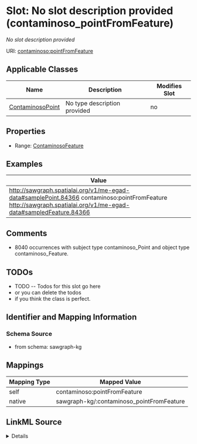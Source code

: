 

# Slot: No slot description provided (contaminoso_pointFromFeature)


_No slot description provided_





URI: [contaminoso:pointFromFeature](http://sawgraph.spatialai.org/v1/contaminoso#pointFromFeature)



<!-- no inheritance hierarchy -->





## Applicable Classes

| Name | Description | Modifies Slot |
| --- | --- | --- |
| [ContaminosoPoint](../classes/ContaminosoPoint.md) | No type description provided |  no  |







## Properties

* Range: [ContaminosoFeature](../classes/ContaminosoFeature.md)






## Examples

| Value |
| --- |
| http://sawgraph.spatialai.org/v1/me-egad-data#samplePoint.84366 contaminoso:pointFromFeature http://sawgraph.spatialai.org/v1/me-egad-data#sampledFeature.84366 |

## Comments

* 8040 occurrences with subject type contaminoso_Point and object type contaminoso_Feature.

## TODOs

* TODO -- Todos for this slot go here
* or you can delete the todos
* if you think the class is perfect.

## Identifier and Mapping Information







### Schema Source


* from schema: sawgraph-kg




## Mappings

| Mapping Type | Mapped Value |
| ---  | ---  |
| self | contaminoso:pointFromFeature |
| native | sawgraph-kg/:contaminoso_pointFromFeature |




## LinkML Source

<details>
```yaml
name: contaminoso_pointFromFeature
description: No slot description provided
title: No slot description provided
todos:
- TODO -- Todos for this slot go here
- or you can delete the todos
- if you think the class is perfect.
comments:
- 8040 occurrences with subject type contaminoso_Point and object type contaminoso_Feature.
examples:
- value: http://sawgraph.spatialai.org/v1/me-egad-data#samplePoint.84366 contaminoso:pointFromFeature
    http://sawgraph.spatialai.org/v1/me-egad-data#sampledFeature.84366
from_schema: sawgraph-kg
rank: 1000
slot_uri: contaminoso:pointFromFeature
alias: contaminoso_pointFromFeature
domain_of:
- contaminoso_Point
range: contaminoso_Feature

```
</details>
